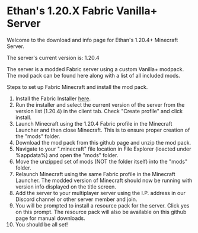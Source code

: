 # Ethan's 1.20.X Fabric Vanilla+ Server
Welcome to the download and info page for Ethan's 1.20.4+ Minecraft Server.

The server's current version is: 1.20.4

The server is a modded Fabric server using a custom Vanilla+ modpack. The mod pack can be found here along with a list of all included mods.

Steps to set up Fabric Minecraft and install the mod pack.

1. Install the Fabric Installer [here](https://maven.fabricmc.net/net/fabricmc/fabric-installer/1.0.1/fabric-installer-1.0.1.exe).
2. Run the installer and select the current version of the server from the version list (1.20.4) in the client tab. Check "Create profile" and click install.
3. Launch Minecraft using the 1.20.4 Fabric profile in the Minecraft Launcher and then close Minecraft. This is to ensure proper creation of the "mods" folder.
4. Download the mod pack from this github page and unzip the mod pack.
5. Navigate to your ".minecraft" file location in File Explorer (loacted under %appdata%) and open the "mods" folder.
6. Move the unzipped set of mods (NOT the folder itself) into the "mods" folder.
7. Relaunch Minecraft using the same Fabric profile in the Minecraft Launcher. The modded version of Minecraft should now be running with version info displayed on the title screen.
8. Add the server to your multiplayer server using the I.P. address in our Discord channel or other server member and join.
9. You will be prompted to install a resource pack for the server. Click yes on this prompt. The resource pack will also be available on this github page for manual downloads.
10. You should be all set!
